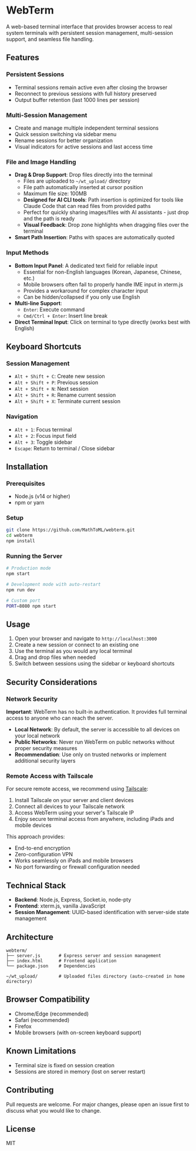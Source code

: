 # WebTerm

A web-based terminal interface that provides browser access to real system terminals with persistent session management, multi-session support, and seamless file handling.

## Features

### Persistent Sessions
- Terminal sessions remain active even after closing the browser
- Reconnect to previous sessions with full history preserved
- Output buffer retention (last 1000 lines per session)

### Multi-Session Management
- Create and manage multiple independent terminal sessions
- Quick session switching via sidebar menu
- Rename sessions for better organization
- Visual indicators for active sessions and last access time

### File and Image Handling
- **Drag & Drop Support**: Drop files directly into the terminal
  - Files are uploaded to `~/wt_upload/` directory
  - File path automatically inserted at cursor position
  - Maximum file size: 100MB
  - **Designed for AI CLI tools**: Path insertion is optimized for tools like Claude Code that can read files from provided paths
  - Perfect for quickly sharing images/files with AI assistants - just drop and the path is ready
  - **Visual Feedback**: Drop zone highlights when dragging files over the terminal
- **Smart Path Insertion**: Paths with spaces are automatically quoted

### Input Methods
- **Bottom Input Panel**: A dedicated text field for reliable input
  - Essential for non-English languages (Korean, Japanese, Chinese, etc.)
  - Mobile browsers often fail to properly handle IME input in xterm.js
  - Provides a workaround for complex character input
  - Can be hidden/collapsed if you only use English
- **Multi-line Support**:
  - `Enter`: Execute command
  - `Cmd/Ctrl + Enter`: Insert line break
- **Direct Terminal Input**: Click on terminal to type directly (works best with English)

## Keyboard Shortcuts

### Session Management
- `Alt + Shift + C`: Create new session
- `Alt + Shift + P`: Previous session
- `Alt + Shift + N`: Next session
- `Alt + Shift + R`: Rename current session
- `Alt + Shift + X`: Terminate current session

### Navigation
- `Alt + 1`: Focus terminal
- `Alt + 2`: Focus input field
- `Alt + 3`: Toggle sidebar
- `Escape`: Return to terminal / Close sidebar

## Installation

### Prerequisites
- Node.js (v14 or higher)
- npm or yarn

### Setup
```bash
git clone https://github.com/MathToML/webterm.git
cd webterm
npm install
```

### Running the Server
```bash
# Production mode
npm start

# Development mode with auto-restart
npm run dev

# Custom port
PORT=8080 npm start
```

## Usage

1. Open your browser and navigate to `http://localhost:3000`
2. Create a new session or connect to an existing one
3. Use the terminal as you would any local terminal
4. Drag and drop files when needed
5. Switch between sessions using the sidebar or keyboard shortcuts

## Security Considerations

### Network Security
**Important**: WebTerm has no built-in authentication. It provides full terminal access to anyone who can reach the server.

- **Local Network**: By default, the server is accessible to all devices on your local network
- **Public Networks**: Never run WebTerm on public networks without proper security measures
- **Recommendation**: Use only on trusted networks or implement additional security layers

### Remote Access with Tailscale
For secure remote access, we recommend using [Tailscale](https://tailscale.com/):

1. Install Tailscale on your server and client devices
2. Connect all devices to your Tailscale network
3. Access WebTerm using your server's Tailscale IP
4. Enjoy secure terminal access from anywhere, including iPads and mobile devices

This approach provides:
- End-to-end encryption
- Zero-configuration VPN
- Works seamlessly on iPads and mobile browsers
- No port forwarding or firewall configuration needed

## Technical Stack

- **Backend**: Node.js, Express, Socket.io, node-pty
- **Frontend**: xterm.js, vanilla JavaScript
- **Session Management**: UUID-based identification with server-side state management

## Architecture

```
webterm/
├── server.js       # Express server and session management
├── index.html      # Frontend application
└── package.json    # Dependencies

~/wt_upload/        # Uploaded files directory (auto-created in home directory)
```

## Browser Compatibility

- Chrome/Edge (recommended)
- Safari (recommended)
- Firefox
- Mobile browsers (with on-screen keyboard support)

## Known Limitations

- Terminal size is fixed on session creation
- Sessions are stored in memory (lost on server restart)

## Contributing

Pull requests are welcome. For major changes, please open an issue first to discuss what you would like to change.

## License

MIT
